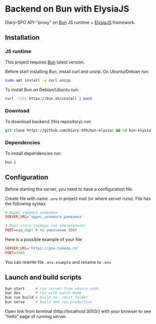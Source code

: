 # Backend on Bun with ElysiaJS
Diary-SPO API-"proxy" on [Bun](https://bun.sh/) JS runtime + [ElysiaJS](https://elysiajs.com/) framework.

## Installation

### JS runtime
This project requires [Bun](https://bun.sh/) latest version.

Before start installing Bun, install curl and unzip. On Ubuntu/Debian run:
```bash
sudo apt install -y curl unzip
```

To install Bun on Debian/Ubuntu run:
```bash
curl -fsSL https://bun.sh/install | bash
```

### Download
To download backend (this repository) run:
```bash
git clone https://github.com/Diary-SPO/bun-elysia/ && cd bun-elysia
```

### Dependencies
To install dependencies run:
```bash
bun i
```

## Configuration
Before starting the server, you need to have a configuration file.

Create file with name `.env` in project root (or where server runs).
File has the following syntax:
```ini
# Адрес сервера дневника
SERVER_URL='адрес_целевого_дневника'

# Порт этого сервера (не обязательно)
PORT=ваш_порт # по умолчанию 3003
```
Here is a possible example of your file:
```ini
SERVER_URL='https://poo.tomedu.ru'
PORT=3000
```
You can rewrite file `.env.example` and rename to `.env`

## Launch and build scripts
```bash
bun start     # run server from source code
bun dev       # run with watch mode
bun run build # build to ./dist folder
bun serve     # build and run production
```
Open link from terminal (http://localhost:3003/) with your browser to see "hello" page of running server.
